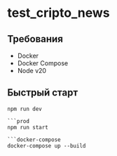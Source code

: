 # test_cripto_news

## Требования

- Docker
- Docker Compose
- Node v20

## Быстрый старт
```dev
npm run dev

```prod
npm run start

```docker-compose
docker-compose up --build

